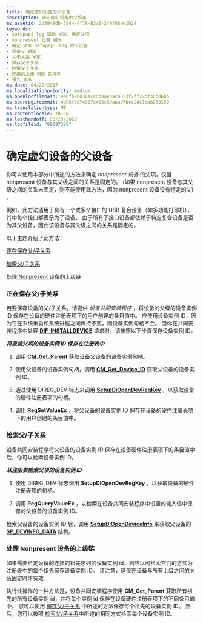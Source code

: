 ```yaml
---
title: 确定虚幻设备的父设备
description: 确定虚幻设备的父设备
ms.assetid: 2d5948db-5844-4f78-b3a6-2f9f88ee1b24
keywords:
- Setupapi.log 函数 WDK，确定父项
- nonpresent 设备 WDK
- 确定 WDK Setupapi.log 的父设备
- 设备父 WDK
- 父子关系 WDK
- 保存父子关系
- 检索父子关系
- 连接的上级 WDK 的序列
- 祖先 WDK
ms.date: 04/20/2017
ms.localizationpriority: medium
ms.openlocfilehash: ee6fb9bd38accdb8aebacb553f7ff22bf30bd6bb
ms.sourcegitcommit: 4db5f9874907c405c59aaad7bcc28c7ba8280150
ms.translationtype: MT
ms.contentlocale: zh-CN
ms.lasthandoff: 08/29/2020
ms.locfileid: "89097389"
---
```

# <a name="determining-the-parent-of-a-nonpresent-device"></a>确定虚幻设备的父设备





你可以使用本部分中所述的方法来确定 *nonpresent 设备* 的父项，仅当 nonpresent 设备与其父级之间的关系是固定的。  (如果 nonpresent 设备与其父级之间的关系未固定，则不能使用此方法，因为 nonpresent 设备没有特定的父) 。

例如，此方法适用于具有一个或多个接口的 USB 复合设备（如多功能打印机），其中每个接口都表示为子设备。 由于所有子接口设备都依赖于特定复合设备是否为其父设备，因此该设备与其父级之间的关系是固定的。

以下主题介绍了此方法：

[正在保存父/子关系](#saving-the-parent-child-relationship)

[检索父/子关系](#retrieving-the-parent-child-relationship)

[处理 Nonpresent 设备的上级链](#handling-a-chain-of-ancestors-for-a-nonpresent-device)

### <a name="saving-the-parentchild-relationship"></a><a href="" id="saving-the-parent-child-relationship"></a> 正在保存父/子关系

若要保存设备的父/子关系，请提供 *设备共同安装程序* ，将设备的父级的设备实例 ID 保存在设备的硬件注册表项下的用户创建的条目值中。 应使用设备实例 ID，因为它在系统重启和系统进程之间保持不变，而设备实例句柄不会。 当你在共同安装程序中处理 [**DIF_INSTALLDEVICE**](./dif-installdevice.md) 请求时，请按照以下步骤保存设备实例 ID。

***<em>将直接父项的设备实例 ID 保存在注册表中</em>***

1.  调用 [**CM_Get_Parent**](/windows/desktop/api/cfgmgr32/nf-cfgmgr32-cm_get_parent) 获取设备父设备的设备实例句柄。

2.  使用父设备的设备实例句柄，调用 [**CM_Get_Device_ID**](/windows/desktop/api/cfgmgr32/nf-cfgmgr32-cm_get_device_idw) 获取父设备的设备实例 ID。

3.  通过使用 DIREG_DEV 标志来调用 [**SetupDiOpenDevRegKey**](/windows/desktop/api/setupapi/nf-setupapi-setupdiopendevregkey) ，以获取设备的硬件注册表项的句柄。

4.  调用 **RegSetValueEx** ，将父设备的设备实例 ID 保存在设备的硬件注册表项下的用户创建的条目值中。

### <a name="retrieving-the-parentchild-relationship"></a><a href="" id="retrieving-the-parent-child-relationship"></a> 检索父/子关系

设备共同安装程序将父设备的设备实例 ID 保存在设备硬件注册表项下的条目值中后，你可以检索设备实例 ID。

***<em>从注册表检索父项的设备实例 ID</em>***

1.  使用 DIREG_DEV 标志调用 **SetupDiOpenDevRegKey** ，以获取设备的硬件注册表项的句柄。

2.  调用 **RegQueryValueEx** ，以检索在设备共同安装程序中设置的输入值中保存的父设备的设备实例 ID。

检索父设备的设备实例 ID 后，调用 [**SetupDiOpenDeviceInfo**](/windows/desktop/api/setupapi/nf-setupapi-setupdiopendeviceinfoa) 来获取父设备的 [**SP_DEVINFO_DATA**](/windows/desktop/api/setupapi/ns-setupapi-_sp_devinfo_data) 结构。

### <a name="handling-a-chain-of-ancestors-for-a-nonpresent-device"></a><a href="" id="handling-a-chain-of-ancestors-for-a-nonpresent-device"></a> 处理 Nonpresent 设备的上级链

如果需要给定设备的连接的祖先序列的设备实例 id，则应以可检索它们的方式为注册表中的每个祖先保存设备实例 ID。 请注意，这仅在设备与所有上级之间的关系固定时才有效。

执行此操作的一种方法是，设备共同安装程序使用 **CM_Get_Parent** 获取所有祖先的所有设备实例 id，并将每个实例 id 保存在设备硬件注册表项下的不同条目值中。 您可以使用 [保存父/子关系](#saving-the-parent-child-relationship) 中所述的方法保存每个祖先的设备实例 ID。 然后，您可以按照 [检索父/子关系](#retrieving-the-parent-child-relationship)中所述的相同方式检索每个设备实例 ID。

 

